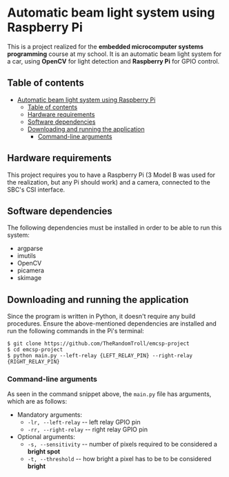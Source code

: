 # Automatic beam light system using Raspberry Pi
This is a project realized for the **embedded microcomputer systems programming** course at my school. It is an automatic beam light system for a car, using **OpenCV** for light detection and **Raspberry Pi** for GPIO control.
## Table of contents
* [Automatic beam light system using Raspberry Pi](#automatic-beam-light-system-using-raspberry-pi)
    * [Table of contents](#table-of-contents)
    * [Hardware requirements](#hardware-requirements)
    * [Software dependencies](#software-dependencies)
    * [Downloading and running the application](#downloading-and-running-the-application)
        * [Command-line arguments](#command-line-arguments)


## Hardware requirements
This project requires you to have a Raspberry Pi (3 Model B was used for the realization, but any Pi should work) and a camera, connected to the SBC's CSI interface.

## Software dependencies
The following dependencies must be installed in order to be able to run this system:
* argparse
* imutils
* OpenCV
* picamera
* skimage

## Downloading and running the application
Since the program is written in Python, it doesn't require any build procedures. Ensure the above-mentioned dependencies are installed and run the following commands in the Pi's terminal:
```console
$ git clone https://github.com/TheRandomTroll/emcsp-project
$ cd emcsp-project
$ python main.py --left-relay {LEFT_RELAY_PIN} --right-relay {RIGHT_RELAY_PIN}
```
### Command-line arguments
As seen in the command snippet above, the `main.py` file has arguments, which are as follows:
* Mandatory arguments:
	* `-lr, --left-relay` --  left relay GPIO pin
    * `-rr, --right-relay` -- right relay GPIO pin
* Optional arguments:
	* `-s, --sensitivity` -- number of pixels required to be considered a **bright spot**
	* `-t, --threshold` -- how bright a pixel has to be to be considered **bright**

